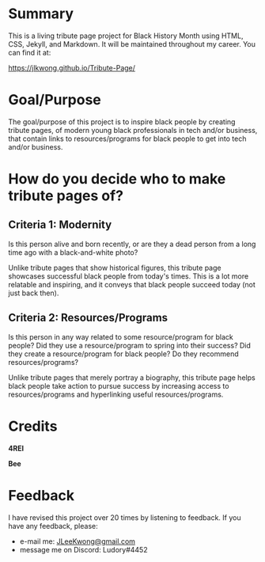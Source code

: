 # Summary
This is a living tribute page project for Black History Month using HTML, CSS, Jekyll, and Markdown. It will be maintained throughout my career. You can find it at:

https://jlkwong.github.io/Tribute-Page/

# Goal/Purpose
The goal/purpose of this project is to inspire black people by creating tribute pages, of modern young black professionals in tech and/or business, that contain links to resources/programs for black people to get into tech and/or business.

# How do you decide who to make tribute pages of?

## Criteria 1: Modernity
Is this person alive and born recently, or are they a dead person from a long time ago with a black-and-white photo?

Unlike tribute pages that show historical figures, this tribute page showcases successful black people from today's times. This is a lot more relatable and inspiring, and it conveys that black people succeed today (not just back then).

## Criteria 2: Resources/Programs
Is this person in any way related to some resource/program for black people? Did they use a resource/program to spring into their success? Did they create a resource/program for black people? Do they recommend resources/programs?

Unlike tribute pages that merely portray a biography, this tribute page helps black people take action to pursue success by increasing access to resources/programs and hyperlinking useful resources/programs.

# Credits
**4REI**

**Bee**

# Feedback
I have revised this project over 20 times by listening to feedback. If you have any feedback, please:
* e-mail me: JLeeKwong@gmail.com
* message me on Discord: Ludory#4452
